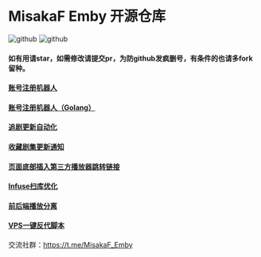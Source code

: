 # MisakaF Emby 开源仓库

![github](https://badgen.net/github/stars/MisakaFxxk/MisakaF_Emby)  ![github](https://badgen.net/github/forks/MisakaFxxk/MisakaF_Emby)

#### 如有用请star，如需修改请提交pr，为防github发疯删号，有条件的也请多fork留种。



#### [账号注册机器人](https://github.com/xi11-ov/MisakaF_Emby/tree/main/create)



#### [账号注册机器人（Golang）](https://github.com/MisakaFxxk/Go_Telegram_bot)



#### [追剧更新自动化](https://github.com/xi11-ov/MisakaF_Emby/tree/main/tvshows/anime)



#### [收藏剧集更新通知](https://github.com/xi11-ov/MisakaF_Emby/tree/main/favorite)



#### [页面底部插入第三方播放器跳转链接](https://github.com/xi11-ov/MisakaF_Emby/tree/main/ExternalUrl)



#### [Infuse扫库优化](https://github.com/xi11-ov/MisakaF_Emby/tree/main/Infuse)



#### [前后端播放分离](https://github.com/MisakaFxxk/Go_stream)



#### [VPS一键反代脚本](https://github.com/xi11-ov/MisakaF_Emby/tree/main/mf_proxy)



交流社群：https://t.me/MisakaF_Emby
